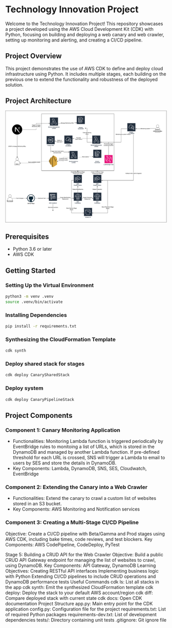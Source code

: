 # Technology Innovation Project
Welcome to the Technology Innovation Project! This repository showcases a project developed using the AWS Cloud Development Kit (CDK) with Python, focusing on building and deploying a web canary and web crawler, setting up monitoring and alerting, and creating a CI/CD pipeline.

## Project Overview
This project demonstrates the use of AWS CDK to define and deploy cloud infrastructure using Python. It includes multiple stages, each building on the previous one to extend the functionality and robustness of the deployed solution.

## Project Architecture
![alt text](https://github.com/phucpercy/technology-innovation-project/blob/main/images/Architecture.png?raw=true "Logo Title Text 1")
## Prerequisites
- Python 3.6 or later
- AWS CDK

## Getting Started
### Setting Up the Virtual Environment
```sh
python3 -m venv .venv
source .venv/bin/activate
```

### Installing Dependencies
```sh
pip install -r requirements.txt
```
### Synthesizing the CloudFormation Template
```sh
cdk synth
```

### Deploy shared stack for stages
```sh
cdk deploy CanarySharedStack
```

### Deploy system
```sh
cdk deploy CanaryPipelineStack
```

## Project Components
### Component 1: Canary Monitoring Application
- Functionalities: Monitoring Lambda function is triggered periodically by EventBridge rules to monitoing a list of URLs, which is stored in the DynamoDB and managed by another Lambda function. If pre-defined threshold for each URL is crossed, SNS will trigger a Lambda to email to users by SES and store the details in DynamoDB.
- Key Components: Lambda, DynamoDB, SNS, SES, Cloudwatch, EventBridge

### Component 2: Extending the Canary into a Web Crawler
- Functionalities: Extend the canary to crawl a custom list of websites stored in an S3 bucket.
- Key Components: AWS Monitoring and Notification services

### Component 3: Creating a Multi-Stage CI/CD Pipeline
Objective: Create a CI/CD pipeline with Beta/Gamma and Prod stages using AWS CDK, including bake times, code reviews, and test blockers.
Key Components: AWS CodePipeline, CodeDeploy, PyTest

Stage 5: Building a CRUD API for the Web Crawler
Objective: Build a public CRUD API Gateway endpoint for managing the list of websites to crawl, using DynamoDB.
Key Components: API Gateway, DynamoDB
Learning Objectives:
Creating RESTful API interfaces
Implementing business logic with Python
Extending CI/CD pipelines to include CRUD operations and DynamoDB performance tests
Useful Commands
cdk ls: List all stacks in the app
cdk synth: Emit the synthesized CloudFormation template
cdk deploy: Deploy the stack to your default AWS account/region
cdk diff: Compare deployed stack with current state
cdk docs: Open CDK documentation
Project Structure
app.py: Main entry point for the CDK application
config.py: Configuration file for the project
requirements.txt: List of required Python packages
requirements-dev.txt: List of development dependencies
tests/: Directory containing unit tests
.gitignore: Git ignore file

